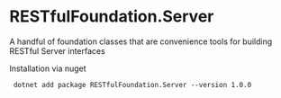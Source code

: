 # RESTfulFoundation.Server
A handful of foundation classes that are convenience tools for building RESTful Server interfaces 


Installation via nuget

` dotnet add package RESTfulFoundation.Server --version 1.0.0`

